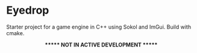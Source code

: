 # Eyedrop

Starter project for a game engine in C++ using Sokol and ImGui. Build with cmake.

<div align="center"><b>***** NOT IN ACTIVE DEVELOPMENT *****</b></div>
<br>
